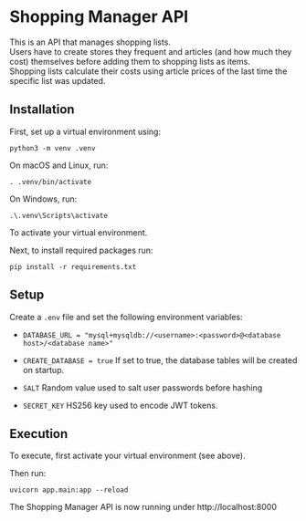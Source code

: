 # Shopping Manager API
This is an API that manages shopping lists.  
Users have to create stores they frequent and articles (and how much they cost) themselves before adding them to shopping lists as items.  
Shopping lists calculate their costs using article prices of the last time the specific list was updated.

## Installation

First, set up a virtual environment using:

    python3 -m venv .venv

On macOS and Linux, run:

    . .venv/bin/activate

On Windows, run:

    .\.venv\Scripts\activate

To activate your virtual environment.

Next, to install required packages run:

    pip install -r requirements.txt

## Setup
Create a `.env` file and set the following environment variables:
- `DATABASE_URL = "mysql+mysqldb://<username>:<password>@<database host>/<database name>"`
  
- `CREATE_DATABASE = true`
  If set to true, the database tables will be created on startup.

- `SALT`
  Random value used to salt user passwords before hashing

- `SECRET_KEY`
  HS256 key used to encode JWT tokens.

## Execution

To execute, first activate your virtual environment (see above).

Then run:

    uvicorn app.main:app --reload

The Shopping Manager API is now running under http://localhost:8000